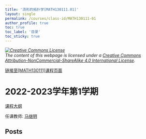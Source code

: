 ```yaml
---
title: '流形的拓扑学[MATH130111.01]'
layout: single
permalink: /courses/class-id/MATH130111-01
author_profile: true
toc: true
toc_label: '目录'
toc_sticky: true
---
```



<div class='notice--warning'>
	<p><i><a rel='license' href='http://creativecommons.org/licenses/by-nc-sa/4.0/'><img alt='Creative Commons License' style='border-width:0' src='https://i.creativecommons.org/l/by-nc-sa/4.0/88x31.png' /></a><br /> The content of this webpage is licensed under a <a rel='license' href='http://creativecommons.org/licenses/by-nc-sa/4.0/'>Creative Commons Attribution-NonCommercial-ShareAlike 4.0 International License</a>.</i></p>
</div>

<a href='https://fdu-math.github.io/courses/MATH130111'>链接至[MATH130111]课程页面</a>


# 2022-2023学年第1学期
<a href='https://fdu-math.github.io/courses/syllabus/MATH130111.01-2022-2023-1 (Encrypted).pdf'>课程大纲</a>

任课教师: <a href='https://fdu-math.github.io/teachers/马继明'>马继明</a>


## Posts

